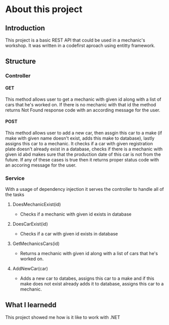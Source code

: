 # About this project
## Introduction
This project is a basic REST API that could be used in a mechanic's workshop. 
It was written in a codefirst aproach using entitty framework.
## Structure

### Controller

#### GET
This method allows user to get a mechanic with given id along with a list of cars that he's worked on. 
If there is no mechanic with that id the method returns Not Found response code with an according message for the user.

#### POST
This method allows user to add a new car, 
then assgin this car to a make (if make with given name doesn't exist, adds this make to database), 
lastly assigns this car to a mechanic.
It checks if a car with given registration plate doesn't already exist in a database,
checks if there is a mechanic with given id abd makes sure that
the production date of this car is not from the future. 
If any of these cases is true then it returns proper status code with an accoring message for the user.

### Service
With a usage of dependency injection it serves the controller to handle all of the tasks

1. DoesMechanicExist(id)
    - Checks if a mechanic with given id exists in database

2. DoesCarExist(id)
    - Checks if a car with given id exists in database 

3. GetMechanicsCars(id)
    - Returns a mechanic with given id along with a list of cars that he's worked on. 

4. AddNewCar(car)
    - Adds a new car to databes, assigns this car to a make 
and if this make does not exist already adds it to database, assigns this car to a mechanic.

## What I learnedd
This project showed me how is it like to work with .NET 
